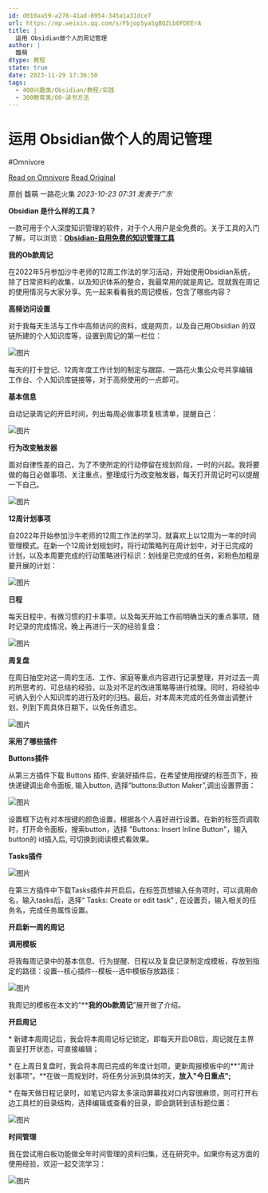 ```yaml
---
id: d010aa59-a278-41ad-8954-345a1a31dce7
url: https://mp.weixin.qq.com/s/FbjopSyaSgBQZLb0FDEErA
title: |
  运用 Obsidian做个人的周记管理
author: |
  馥萌
dtype: 教程
state: true
date: 2023-11-29 17:36:50
tags:
  - 400兴趣类/Obsidian/教程/实践
  - 300教育类/00-读书方法
---
```



# 运用 Obsidian做个人的周记管理
#Omnivore

[Read on Omnivore](https://omnivore.app/me/https-mp-weixin-qq-com-s-fbjop-sya-sg-bqz-lb-0-fde-er-a-18c1a701cfe)
[Read Original](https://mp.weixin.qq.com/s/FbjopSyaSgBQZLb0FDEErA)

原创  馥萌  一路花火集 _2023-10-23 07:31_ _发表于广东_ 

**Obsidian 是什么样的工具？**

一款可用于个人深度知识管理的软件，对于个人用户是全免费的。关于工具的入门了解，可以浏览：[**Obsidian-自用免费的知识管理工具**](http://mp.weixin.qq.com/s?%5F%5Fbiz=MzAxNTY5MzYzNQ==&mid=2247484384&idx=1&sn=19acebf925662f86df018a6404e08c12&chksm=9b8161ccacf6e8da15e515b2902e564437b96789b2a484d83059ed0a30776886f0d8c733b9ab&scene=21#wechat%5Fredirect)

**我的Ob款周记**

在2022年5月参加沙牛老师的12周工作法的学习活动，开始使用Obsidian系统，除了日常资料的收集，以及知识体系的整合，我最常用的就是周记。现就我在周记的使用情况与大家分享。先一起来看看我的周记模板，包含了哪些内容？

**高频访问设置**

对于我每天生活与工作中高频访问的资料，或是网页，以及自己用Obsidian 的双链所建的个人知识库等，设置到周记的第一栏位：

![图片](https://proxy-prod.omnivore-image-cache.app/0x0,sep5u3JiiQ1MUsyR_Z0XUKq0sEzU1euLPOmmCaUsfB4E/https://mmbiz.qpic.cn/sz_mmbiz_png/ujWCYkic1D5uSMfLtvgz82xIt1LN3skYcqichoMf7GsKjpr4Y8l6It0l0G8kBRwuHrqcgoXTlPDw7wicGHUPnOrEA/640?wx_fmt=png)

每天的打卡登记、12周年度工作计划的制定与跟踪、一路花火集公众号共享编辑工作台、个人知识库链接等，对于高频使用的一点即可。

**基本信息**

自动记录周记的开启时间，列出每周必做事项复核清单，提醒自己：

![图片](https://proxy-prod.omnivore-image-cache.app/0x0,sBnM52gsNUtrCz3q7ZR3RTym0JtnjqaePSAD881yrB_Y/https://mmbiz.qpic.cn/sz_mmbiz_png/ujWCYkic1D5uSMfLtvgz82xIt1LN3skYcStSMy0lBFicKAHAv6X5ukh4jFRSU1fgHbRNQ0A7MxrOz0iaiajAFOEylg/640?wx_fmt=png)

**行为改变触发器**

面对自律性差的自己，为了不使所定的行动停留在规划阶段，一时的兴起。我将要做的每日必做事项、关注重点，整理成行为改变触发器，每天打开周记时可以提醒一下自己。

![图片](https://proxy-prod.omnivore-image-cache.app/0x0,sBMQVy1qW00vOZdjgGRUamyu5suvFHYYGADiobRMr2xQ/https://mmbiz.qpic.cn/sz_mmbiz_png/ujWCYkic1D5uSMfLtvgz82xIt1LN3skYcsc6riaRqcGAMUjwTxMLtlgn3PWgll3pnPaWgMqicDn8L2ibIk5muOVGNg/640?wx_fmt=png)

**12周计划事项**

自2022年开始参加沙牛老师的12周工作法的学习，就喜欢上以12周为一年的时间管理模式。在新一个12周计划规划时，将行动策略列在周计划中，对于已完成的计划，以及本周要完成的行动策略进行标识：划线是已完成的任务，彩粉色加粗是要开展的计划：

![图片](https://proxy-prod.omnivore-image-cache.app/0x0,sXwiGoPmf9YmS5pACiUWf8exxUdQWmrsim-L9GwXhH1w/https://mmbiz.qpic.cn/sz_mmbiz_png/ujWCYkic1D5uSMfLtvgz82xIt1LN3skYcVgcTEM0ugNFov05fRk1H7vOkMTicTKqwYBK38QG92Gw5X7Le8JN6SBg/640?wx_fmt=png)

**日程**

每天日程中，有微习惯的打卡事项，以及每天开始工作前明确当天的重点事项，随时记录的完成情况，晚上再进行一天的经验复盘：

![图片](https://proxy-prod.omnivore-image-cache.app/0x0,sYMDykdzq_HNahQHolx_PbSwHaWQDSI3t2SToYhPA7cE/https://mmbiz.qpic.cn/sz_mmbiz_png/ujWCYkic1D5uSMfLtvgz82xIt1LN3skYc29onlXkiaHvicFuMIB0XAiaR39wW4MLohTo3OtNUq4e1Sy9wBxgsiatyjg/640?wx_fmt=png)

**周复盘**

在周日抽空对这一周的生活、工作、家庭等重点内容进行记录整理，并对过去一周的所思考的、可总结的经验，以及对不足的改进策略等进行梳理。同时，将经验中可纳入到个人知识库的进行及时的归档。最后，对本周未完成的任务做出调整计划，列到下周具体日期下，以免任务遗忘。

![图片](https://proxy-prod.omnivore-image-cache.app/0x0,s97fX3x0EwMQnMv9knpClcGTbqLSiihwa9DAC-4-n4rM/https://mmbiz.qpic.cn/sz_mmbiz_png/ujWCYkic1D5uSMfLtvgz82xIt1LN3skYcBrsIr4K1DjvbutbuTiaYdiahSxdaialKljDeyn4Re61I5XEXKliaQA8lIA/640?wx_fmt=png)

**采用了哪些插件**

**Buttons插件**

从第三方插件下载 Buttons 插件, 安装好插件后，在希望使用按键的标签页下，按快递键调出命令面板, 输入button, 选择“buttons:Button Maker”,调出设置界面：

![图片](https://proxy-prod.omnivore-image-cache.app/0x0,stj0x2qTS8ViLkN9tyTnHQLtbxDZZTjP1TgkmZLx3NfY/https://mmbiz.qpic.cn/sz_mmbiz_png/ujWCYkic1D5uSMfLtvgz82xIt1LN3skYcrkicpXqLVSwsLzWGJBjfLrEteW7wgqKn4JuZTORovzibfetRHrvXXukQ/640?wx_fmt=png)

设置框下边有对本按键的颜色设置，根据各个人喜好进行设置。在新的标签页调取时，打开命令面板，搜索button，选择 "Buttons: Insert Inline Button"，输入 button的 id插入后, 可切换到阅读模式看效果。 

**Tasks插件**

![图片](https://proxy-prod.omnivore-image-cache.app/0x0,syVFAs7ZRJdWaIZpiDa8COLph53LSgVRrZkDNhqh0cno/https://mmbiz.qpic.cn/sz_mmbiz_png/ujWCYkic1D5uSMfLtvgz82xIt1LN3skYcWG6MW0KBXJr7oD4PzgaxOSIJL4iarL9zw6UIFsZ6wM9SvwYOnfwW3Hg/640?wx_fmt=png)

在第三方插件中下载Tasks插件并开启后，在标签页想输入任务项时，可以调用命名，输入tasks后，选择“ Tasks: Create or edit task” , 在设置页，输入相关的任务名，完成任务属性设置。

**开启新一周的周记**

**调用模板**

将我每周记录中的基本信息、行为提醒、日程以及复盘记录制定成模板，存放到指定的路径：设置--核心插件--模板--选中模板存放路径：

![图片](https://proxy-prod.omnivore-image-cache.app/0x0,sOTK8n0IouFApGr_ZRwKbFlYlsxZJySVjmnMBLaw5aoU/https://mmbiz.qpic.cn/sz_mmbiz_png/ujWCYkic1D5uSMfLtvgz82xIt1LN3skYc9bSu1MyCRhn9DEEgwNstibnDE8N00iaUQjp8TUeEGDKN53HZsFHibDRfQ/640?wx_fmt=png)

我周记的模板在本文的“****我的Ob款周记**”展开做了介绍。

**开启周记**

\* 新建本周周记后，我会将本周周记标记锁定。即每天开启OB后，周记就在主界面呈打开状态，可直接编辑；

\* 在上周日复盘时，我会将本周已完成的年度计划项，更新周报模板中的**“周计划事项”。**在做一周规划时，将任务分派到具体的天，**放入"今日重点";** 

\* 在每天做日程记录时，如笔记内容太多滚动屏幕找对口内容很麻烦，则可打开右边工具栏的目录结构，选择编辑或查看的目录，即会跳转到该标题位置：

![图片](https://proxy-prod.omnivore-image-cache.app/0x0,suHtl3FUUvAfZvlG3vFTt810ooVUnQcziYb_249s8aIo/https://mmbiz.qpic.cn/sz_mmbiz_png/ujWCYkic1D5uSMfLtvgz82xIt1LN3skYcvy6rLT4E86yld5dE2iaDI4lDiaLt9tYSjBtGFsra5ywXqI6NeluTawbg/640?wx_fmt=png)

**时间管理**

我在尝试用白板功能做全年时间管理的资料归集，还在研究中。如果你有这方面的使用经验，欢迎一起交流学习：

![图片](https://proxy-prod.omnivore-image-cache.app/0x0,sEg0OPyykQi2usJ5dZ8rxt5pjBHwX-MNbUrRw5UeBrP8/https://mmbiz.qpic.cn/sz_mmbiz_png/ujWCYkic1D5sKVIKav5JiccpsbfNvic6yW49cuUdszWE7cA234kCU1RlGfefDvbkyeIia9XHMguGftLUnKwds07VCw/640?wx_fmt=png)



